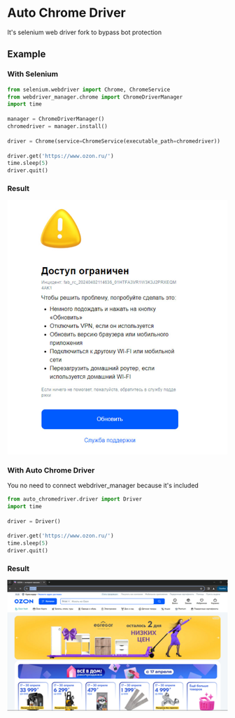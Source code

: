 # Auto Chrome Driver
It's selenium web driver fork to bypass bot protection 

## Example

### With Selenium

```python
from selenium.webdriver import Chrome, ChromeService
from webdriver_manager.chrome import ChromeDriverManager
import time

manager = ChromeDriverManager()
chromedriver = manager.install()

driver = Chrome(service=ChromeService(executable_path=chromedriver))

driver.get('https://www.ozon.ru/')
time.sleep(5)
driver.quit()
```

### Result
![selenium](./img/selenium_result.jpg)

### With Auto Chrome Driver
You no need to connect webdriver_manager because it's included
```python
from auto_chromedriver.driver import Driver
import time

driver = Driver()

driver.get('https://www.ozon.ru/')
time.sleep(5)
driver.quit()
```
### Result
![auto_chromedriver](./img/auto_result.jpg)


